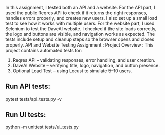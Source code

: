 In this assignment, I tested both an API and a website. For the API part, I used the public Reqres API to check if it returns the right responses, handles errors properly, and creates new users. I also set up a small load test to see how it works with multiple users.
For the website part, I used Selenium to test the DaveAI website. I checked if the site loads correctly, the logo and buttons are visible, and navigation works as expected. The tests include setup and cleanup steps so the browser opens and closes properly.
API and Website Testing Assignment :
Project Overview :
This project contains automated tests for:
1. Reqres API  – validating responses, error handling, and user creation.
2. DaveAI Website – verifying title, logo, navigation, and button presence.
3. Optional Load Test – using Locust to simulate 5–10 users.

## Run API tests:
pytest tests/api_tests.py -v
## Run UI tests:
python -m unittest tests/ui_tests.py
